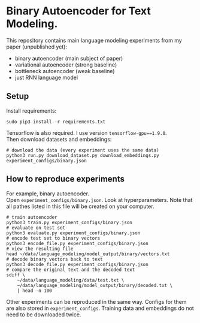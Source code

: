 # Binary Autoencoder for Text Modeling.
This repository contains main language modeling experiments from my paper (unpublished yet):  
* binary autoencoder (main subject of paper)  
* variational autoencoder (strong baseline)  
* bottleneck autoencoder (weak baseline)  
* just RNN language model  

## Setup
Install requirements: 

    sudo pip3 install -r requirements.txt
Tensorflow is also required. I use version `tensorflow-gpu==1.9.0`.  
Then download datasets and embeddings:

    # download the data (every experiment uses the same data)
    python3 run.py download_dataset.py download_embeddings.py experiment_configs/binary.json
## How to reproduce experiments
For example, binary autoencoder.  
Open `experiment_configs/binary.json`. Look at hyperparameters. Note that all pathes listed in this file will be created on your computer.

    # train autoencoder
    python3 train.py experiment_configs/binary.json
    # evaluate on test set
    python3 evaluate.py experiment_configs/binary.json
    # encode test set to binary vectors
    python3 encode_file.py experiment_configs/binary.json
    # view the resulting file
    head ~/data/language_modeling/model_output/binary/vectors.txt
    # decode binary vectors back to text
    python3 decode_file.py experiment_configs/binary.json
    # compare the original text and the decoded text
    sdiff \
        ~/data/language_modeling/data/test.txt \
        ~/data/language_modeling/model_output/binary/decoded.txt \
        | head -n 100

Other experiments can be reproduced in the same way. Configs for them are also stored in `experiment_configs`. Training data and embeddings do not need to be downloaded twice.

